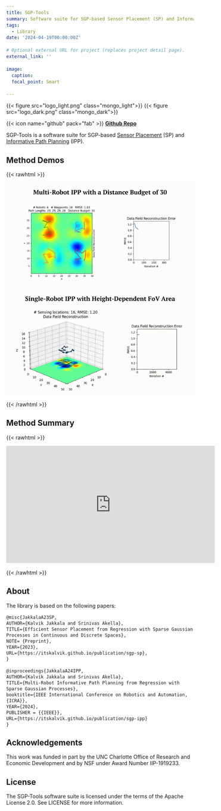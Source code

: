 ```yaml
---
title: SGP-Tools
summary: Software suite for SGP-based Sensor Placement (SP) and Informative Path Planning (IPP)
tags:
  - Library
date: '2024-04-19T00:00:00Z'

# Optional external URL for project (replaces project detail page).
external_link: ''

image:
  caption: 
  focal_point: Smart

---
```


{{< figure src="logo_light.png" class="mongo_light">}}
{{< figure src="logo_dark.png" class="mongo_dark">}}

{{< icon name="github" pack="fab" >}} [**Github Repo**](https://github.com/itskalvik/sgp-tools)

SGP-Tools is a software suite for SGP-based [Sensor Placement](https://itskalvik.com/publication/sgp-sp) (SP) and [Informative Path Planning](https://itskalvik.com/publication/sgp-ipp) (IPP).

## Method Demos
{{< rawhtml >}}<p align="center"><img src="point_sensing.gif"><img src="non-point_sensing.gif"></p>{{< /rawhtml >}}

## Method Summary
{{< rawhtml >}}<p align="center"><div class="video-con"><iframe width="560" height="315" src="https://www.youtube.com/embed/G-RKFa1vNHM?si=PLmrmkCwXRj7mc4A" title="YouTube video player" frameborder="0" allow="accelerometer; autoplay; clipboard-write; encrypted-media; gyroscope; picture-in-picture; web-share" referrerpolicy="strict-origin-when-cross-origin" allowfullscreen></iframe></div></p>{{< /rawhtml >}}

## About
The library is based on the following papers:

```
@misc{JakkalaA23SP,
AUTHOR={Kalvik Jakkala and Srinivas Akella},
TITLE={Efficient Sensor Placement from Regression with Sparse Gaussian Processes in Continuous and Discrete Spaces},
NOTE= {Preprint},
YEAR={2023},
URL={https://itskalvik.github.io/publication/sgp-sp},
}

@inproceedings{JakkalaA24IPP,
AUTHOR={Kalvik Jakkala and Srinivas Akella},
TITLE={Multi-Robot Informative Path Planning from Regression with Sparse Gaussian Processes},
booktitle={IEEE International Conference on Robotics and Automation, {ICRA}},
YEAR={2024},
PUBLISHER = {{IEEE}},
URL={https://itskalvik.github.io/publication/sgp-ipp}
}
``` 

## Acknowledgements
This work was funded in part by the UNC Charlotte Office of Research and Economic Development and by NSF under Award Number IIP-1919233.

## License
The SGP-Tools software suite is licensed under the terms of the Apache License 2.0.
See LICENSE for more information.